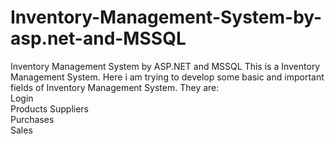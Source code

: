 # Inventory-Management-System-by-asp.net-and-MSSQL
Inventory Management System by ASP.NET and MSSQL  This is a Inventory Management System. Here i am trying to develop some basic and important fields of Inventory Management System. 
They are:   
Login  
Products 
Suppliers  
Purchases  
Sales
